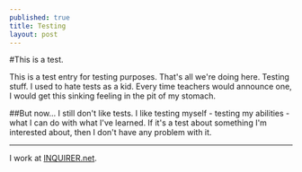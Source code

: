 ```yaml
---
published: true
title: Testing
layout: post
---
```

#This is a test.

This is a test entry for testing purposes. That's all we're doing here. Testing stuff. I used to hate tests as a kid. Every time teachers would announce one, I would get this sinking feeling in the pit of my stomach. 

##But now...
I still don't like tests. I like testing myself - testing my abilities - what I can do with what I've learned. If it's a test about something I'm interested about, then I don't have any problem with it.

-----
I work at [INQUIRER.net](https://inquirer.net).